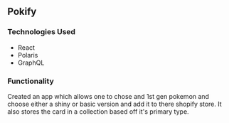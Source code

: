 ## Pokify

### Technologies Used

* React
* Polaris
* GraphQL

### Functionality

Created an app which allows one to chose and 1st gen pokemon and choose either a shiny or basic version and add it to there shopify store. It also stores the card in a collection based off it's primary type.
